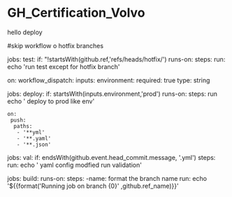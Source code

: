 # GH_Certification_Volvo
hello
deploy


#skip workflow o  hotfix branches

jobs:
 test:
  if: "!startsWith(github.ref,'refs/heads/hotfix/')
  runs-on:
  steps:
   run: echo 'run test except for hotfix branch'

   on:
    workflow_dispatch:
    inputs:
     environment:
      required: true
      type: string

  jobs:
   deploy:
    if: startsWith(inputs.environment,'prod')
    runs-on:
    steps:
    run echo ' deploy to prod like env'



    on:
     push:
      paths:
       - '**yml'
       - '**.yaml'
       - '**.json'
  jobs:
   val:
    if: endsWith(github.event.head_commit.message, '.yml')
    steps:
     run: echo ' yaml config modfied  run validation'


  jobs:
   build:
    runs-on:
    steps:
     -name: format the branch name
      run: echo '${{format('Running job on branch {0}' ,github.ref_name)}}' 

     
